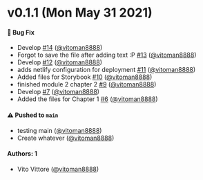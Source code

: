 # v0.1.1 (Mon May 31 2021)

#### 🐛 Bug Fix

- Develop [#14](https://github.com/vitoman8888/frontend-componentlibrary/pull/14) ([@vitoman8888](https://github.com/vitoman8888))
- Forgot to save the file after adding text  :P [#13](https://github.com/vitoman8888/frontend-componentlibrary/pull/13) ([@vitoman8888](https://github.com/vitoman8888))
- Develop [#12](https://github.com/vitoman8888/frontend-componentlibrary/pull/12) ([@vitoman8888](https://github.com/vitoman8888))
- adds netlify configuration for deployment [#11](https://github.com/vitoman8888/frontend-componentlibrary/pull/11) ([@vitoman8888](https://github.com/vitoman8888))
- Added files for Storybook [#10](https://github.com/vitoman8888/frontend-componentlibrary/pull/10) ([@vitoman8888](https://github.com/vitoman8888))
- finished module 2 chapter 2 [#9](https://github.com/vitoman8888/frontend-componentlibrary/pull/9) ([@vitoman8888](https://github.com/vitoman8888))
- Develop [#7](https://github.com/vitoman8888/frontend-componentlibrary/pull/7) ([@vitoman8888](https://github.com/vitoman8888))
- Added the files for Chapter 1 [#6](https://github.com/vitoman8888/frontend-componentlibrary/pull/6) ([@vitoman8888](https://github.com/vitoman8888))

#### ⚠️ Pushed to `main`

- testing main ([@vitoman8888](https://github.com/vitoman8888))
- Create whatever ([@vitoman8888](https://github.com/vitoman8888))

#### Authors: 1

- Vito Vittore ([@vitoman8888](https://github.com/vitoman8888))
